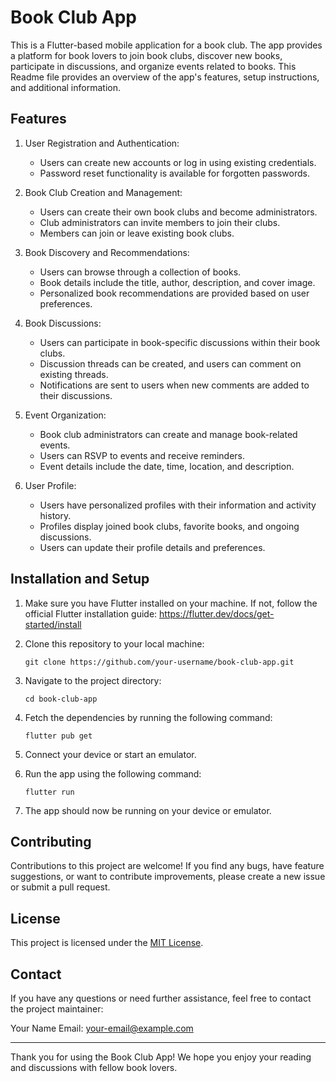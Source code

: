 <!-- # book_club

A new Flutter project.

## Getting Started

This project is a starting point for a Flutter application.

A few resources to get you started if this is your first Flutter project:

- [Lab: Write your first Flutter app](https://docs.flutter.dev/get-started/codelab)
- [Cookbook: Useful Flutter samples](https://docs.flutter.dev/cookbook)

For help getting started with Flutter development, view the
[online documentation](https://docs.flutter.dev/), which offers tutorials,
samples, guidance on mobile development, and a full API reference. -->



# Book Club App

This is a Flutter-based mobile application for a book club. The app provides a platform for book lovers to join book clubs, discover new books, participate in discussions, and organize events related to books. This Readme file provides an overview of the app's features, setup instructions, and additional information.

## Features

1. User Registration and Authentication:
   - Users can create new accounts or log in using existing credentials.
   - Password reset functionality is available for forgotten passwords.

2. Book Club Creation and Management:
   - Users can create their own book clubs and become administrators.
   - Club administrators can invite members to join their clubs.
   - Members can join or leave existing book clubs.

3. Book Discovery and Recommendations:
   - Users can browse through a collection of books.
   - Book details include the title, author, description, and cover image.
   - Personalized book recommendations are provided based on user preferences.

4. Book Discussions:
   - Users can participate in book-specific discussions within their book clubs.
   - Discussion threads can be created, and users can comment on existing threads.
   - Notifications are sent to users when new comments are added to their discussions.

5. Event Organization:
   - Book club administrators can create and manage book-related events.
   - Users can RSVP to events and receive reminders.
   - Event details include the date, time, location, and description.

6. User Profile:
   - Users have personalized profiles with their information and activity history.
   - Profiles display joined book clubs, favorite books, and ongoing discussions.
   - Users can update their profile details and preferences.

## Installation and Setup

1. Make sure you have Flutter installed on your machine. If not, follow the official Flutter installation guide: https://flutter.dev/docs/get-started/install

2. Clone this repository to your local machine:
   ```
   git clone https://github.com/your-username/book-club-app.git
   ```

3. Navigate to the project directory:
   ```
   cd book-club-app
   ```

4. Fetch the dependencies by running the following command:
   ```
   flutter pub get
   ```

5. Connect your device or start an emulator.

6. Run the app using the following command:
   ```
   flutter run
   ```

7. The app should now be running on your device or emulator.

## Contributing

Contributions to this project are welcome! If you find any bugs, have feature suggestions, or want to contribute improvements, please create a new issue or submit a pull request.

## License

This project is licensed under the [MIT License](LICENSE).

## Contact

If you have any questions or need further assistance, feel free to contact the project maintainer:

Your Name
Email: your-email@example.com

---

Thank you for using the Book Club App! We hope you enjoy your reading and discussions with fellow book lovers.
